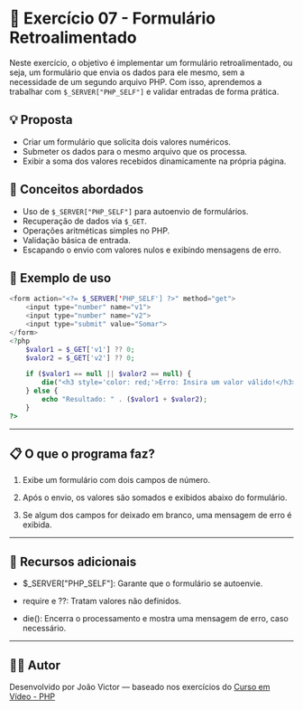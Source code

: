 # 🔁 Exercício 07 - Formulário Retroalimentado

Neste exercício, o objetivo é implementar um formulário retroalimentado, ou seja, um formulário que envia os dados para ele mesmo, sem a necessidade de um segundo arquivo PHP. Com isso, aprendemos a trabalhar com `$_SERVER["PHP_SELF"]` e validar entradas de forma prática.

## 💡 Proposta

- Criar um formulário que solicita dois valores numéricos.
- Submeter os dados para o mesmo arquivo que os processa.
- Exibir a soma dos valores recebidos dinamicamente na própria página.

## 🧠 Conceitos abordados

- Uso de `$_SERVER["PHP_SELF"]` para autoenvio de formulários.
- Recuperação de dados via `$_GET`.
- Operações aritméticas simples no PHP.
- Validação básica de entrada.
- Escapando o envio com valores nulos e exibindo mensagens de erro.

## 🧪 Exemplo de uso

```php
<form action="<?= $_SERVER['PHP_SELF'] ?>" method="get">
    <input type="number" name="v1">
    <input type="number" name="v2">
    <input type="submit" value="Somar">
</form>
<?php
    $valor1 = $_GET['v1'] ?? 0;
    $valor2 = $_GET['v2'] ?? 0;

    if ($valor1 == null || $valor2 == null) {
        die("<h3 style='color: red;'>Erro: Insira um valor válido!</h3>");
    } else {
        echo "Resultado: " . ($valor1 + $valor2);
    }
?>
```

---

## 📋 O que o programa faz?
1. Exibe um formulário com dois campos de número.

2. Após o envio, os valores são somados e exibidos abaixo do formulário.

3. Se algum dos campos for deixado em branco, uma mensagem de erro é exibida.

---

## 🧰 Recursos adicionais
- $_SERVER["PHP_SELF"]: Garante que o formulário se autoenvie.

- require e ??: Tratam valores não definidos.

- die(): Encerra o processamento e mostra uma mensagem de erro, caso necessário.

---

## 👨‍💻 Autor

Desenvolvido por João Victor — baseado nos exercícios do [Curso em Vídeo - PHP](https://www.youtube.com/playlist?list=PLHz_AreHm4dlFPrCXCmd5g92860x_Pbr_)
